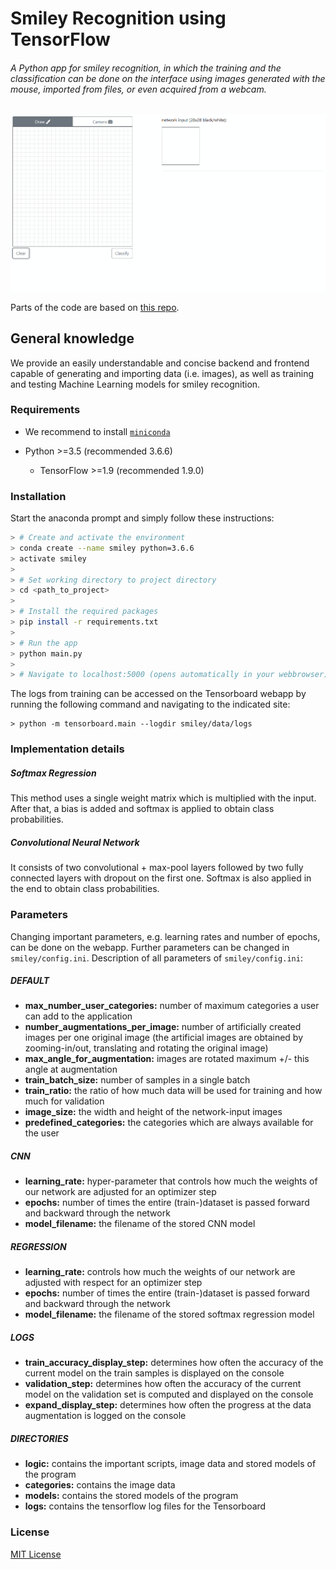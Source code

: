 # Smiley Recognition using TensorFlow #

###### A Python app for smiley recognition, in which the training and the classification can be done on the interface using images generated with the mouse, imported from files, or even acquired from a webcam.

![alt text](./gif.gif "Smiley Recognition")

Parts of the code are based on [this repo](https://github.com/sugyan/tensorflow-mnist).

## General knowledge ##
We provide an easily understandable and concise backend and frontend capable of generating and importing data (i.e. images), as well as training and testing Machine Learning models for smiley recognition.

### Requirements ###
- We recommend to install [`miniconda`](https://conda.io/miniconda.html)

- Python >=3.5 (recommended 3.6.6)
  - TensorFlow >=1.9 (recommended 1.9.0)

### Installation ###
Start the anaconda prompt and simply follow these instructions:

```bash
> # Create and activate the environment
> conda create --name smiley python=3.6.6
> activate smiley
>
> # Set working directory to project directory
> cd <path_to_project>
>
> # Install the required packages
> pip install -r requirements.txt
> 
> # Run the app
> python main.py
> 
> # Navigate to localhost:5000 (opens automatically in your webbrowser)
```

The logs from training can be accessed on the Tensorboard webapp by running the following command and navigating to the indicated site:

    > python -m tensorboard.main --logdir smiley/data/logs
    

### Implementation details ###

##### Softmax Regression #####
This method uses a single weight matrix which is multiplied with the input. After that, a bias is added and softmax is applied to obtain class probabilities.

##### Convolutional Neural Network #####
It consists of two convolutional + max-pool layers followed by two fully connected layers with dropout on the first one. Softmax is also applied in the end to obtain class probabilities.

### Parameters ###
Changing important parameters, e.g. learning rates and number of epochs, can be done on the webapp. Further parameters can be changed in `smiley/config.ini`.
Description of all parameters of `smiley/config.ini`:

##### DEFAULT #####
- **max_number_user_categories:** number of maximum categories a user can add to the application
- **number_augmentations_per_image:** number of artificially created images per one original image (the artificial images are obtained by zooming-in/out, translating and rotating the original image)
- **max_angle_for_augmentation:** images are rotated maximum +/- this angle at augmentation
- **train_batch_size:** number of samples in a single batch
- **train_ratio:** the ratio of how much data will be used for training and how much for validation
- **image_size:** the width and height of the network-input images
- **predefined_categories:** the categories which are always available for the user

##### CNN #####
+ **learning_rate:** hyper-parameter that controls how much the weights of our network are adjusted for an optimizer step
+ **epochs:** number of times the entire (train-)dataset is passed forward and backward through the network
+ **model_filename:** the filename of the stored CNN model

##### REGRESSION #####
+ **learning_rate:** controls how much the weights of our network are adjusted with respect for an optimizer step
+ **epochs:** number of times the entire (train-)dataset is passed forward and backward through the network
+ **model_filename:** the filename of the stored softmax regression model

##### LOGS #####
+ **train_accuracy_display_step:** determines how often the accuracy of the current model on the train samples is displayed on the console
+ **validation_step:** determines how often the accuracy of the current model on the validation set is computed and displayed on the console
+ **expand_display_step:** determines how often the progress at the data augmentation is logged on the console

##### DIRECTORIES #####
+ **logic:** contains the important scripts, image data and stored models of the program
+ **categories:** contains the image data
+ **models:** contains the stored models of the program
+ **logs:** contains the tensorflow log files for the Tensorboard

### License ###
[MIT License](LICENSE)
